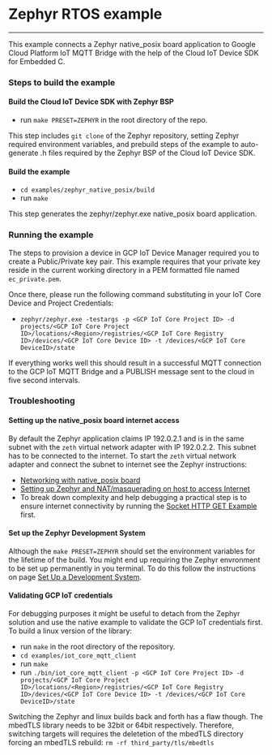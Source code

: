 # Zephyr RTOS example
___

This example connects a Zephyr native_posix board application to
Google Cloud Platform IoT MQTT Bridge with the help of the Cloud IoT Device SDK
for Embedded C.

### Steps to build the example
#### Build the Cloud IoT Device SDK with Zephyr BSP
- run `make PRESET=ZEPHYR` in the root directory of the repo.

This step includes `git clone` of the Zephyr repository, setting Zephyr required environment variables, and prebuild steps of the example to auto-generate .h files required by the Zephyr BSP of the Cloud IoT Device SDK.

#### Build the example
- `cd examples/zephyr_native_posix/build`
- run `make`

This step generates the zephyr/zephyr.exe native_posix board application.

### Running the example
The steps to provision a device in GCP IoT Device Manager required you to create a Public/Private key pair. This example requires that your private key reside in the current working directory in a PEM formatted file named `ec_private.pem`.

Once there, please run the following command substituting in your IoT Core Device and Project Credentials:

- `zephyr/zephyr.exe -testargs -p <GCP IoT Core Project ID> -d projects/<GCP IoT Core Project ID>/locations/<Region>/registries/<GCP IoT Core Registry ID>/devices/<GCP IoT Core Device ID> -t /devices/<GCP IoT Core DeviceID>/state`

If everything works well this should result in a successful MQTT connection to the GCP IoT MQTT Bridge and a PUBLISH message sent to the cloud in five second intervals.

### Troubleshooting
#### Setting up the native_posix board internet access
By default the Zephyr application claims IP 192.0.2.1 and is in the same subnet with the `zeth` virtual network adapter with IP 192.0.2.2. This subnet has to be connected to the internet. To start the `zeth` virtual network adapter and connect the subnet to internet see the Zephyr instructions:
- [Networking with native_posix board](https://docs.zephyrproject.org/latest/guides/networking/native_posix_setup.html)
- [Setting up Zephyr and NAT/masquerading on host to access Internet](https://docs.zephyrproject.org/latest/guides/networking/qemu_setup.html#setting-up-zephyr-and-nat-masquerading-on-host-to-access-internet) 
- To break down complexity and help debugging a practical step is to ensure internet connectivity by running the [Socket HTTP GET Example](https://docs.zephyrproject.org/latest/samples/net/sockets/http_get/README.html) first.

#### Set up the Zephyr Development System
Although the `make PRESET=ZEPHYR` should set the environment variables for the lifetime of the build. You might end up requiring the Zephyr envronment to be set up permanently in you terminal. To do this follow the instructions on page [Set Up a Development System](https://docs.zephyrproject.org/latest/getting_started/index.html#set-up-a-development-system).

#### Validating GCP IoT credentials
For debugging purposes it might be useful to detach from the Zephyr solution and use the native example to validate the GCP IoT credentials first. To build a linux version of the library:
- run `make` in the root directory of the repository.
- `cd examples/iot_core_mqtt_client`
- run `make`
- run `./bin/iot_core_mqtt_client -p <GCP IoT Core Project ID> -d projects/<GCP IoT Core Project ID>/locations/<Region>/registries/<GCP IoT Core Registry ID>/devices/<GCP IoT Core Device ID> -t /devices/<GCP IoT Core DeviceID>/state`

Switching the Zephyr and linux builds back and forth has a flaw though. The mbedTLS library needs to be 32bit or 64bit respectively. Therefore, switching targets will requires the deletetion of the mbedTLS directory forcing an mbedTLS rebuild: `rm -rf third_party/tls/mbedtls`
